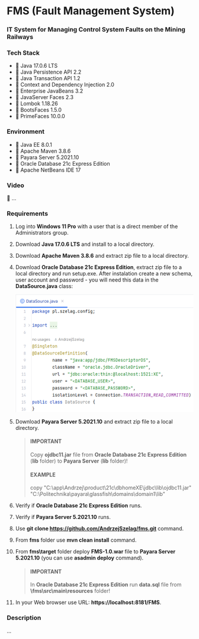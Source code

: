 # FMS (Fault Management System)
### IT System for Managing Control System Faults on the Mining Railways

### Tech Stack
* 🔶 Java 17.0.6 LTS
* 🔶 Java Persistence API 2.2
* 🔶 Java Transaction API 1.2
* 🔶 Context and Dependency Injection 2.0
* 🔶 Enterprise JavaBeans 3.2
* 🔶 JavaServer Faces 2.3
* 🔶 Lombok 1.18.26
* 🔶 BootsFaces 1.5.0
* 🔶 PrimeFaces 10.0.0


### Environment
* 🔶 Java EE 8.0.1
* 🔶 Apache Maven 3.8.6
* 🔶 Payara Server 5.2021.10
* 🔶 Oracle Database 21c Express Edition
* 🔶 Apache NetBeans IDE 17


### Video

🚀 ... 


### Requirements

1. Log into __Windows 11 Pro__ with a user that is a direct member of the Administrators group.
2. Download __Java 17.0.6 LTS__ and install to a local directory.
3. Download __Apache Maven 3.8.6__ and extract zip file to a local directory.
4. Download __Oracle Database 21c Express Edition__, extract zip file to a local directory and run setup.exe. After instalation create a new schema, user account and password - you will need this data in the __DataSource.java__ class:

    ![DataSource.java](DataSource.png)


6. Download __Payara Server 5.2021.10__ and extract zip file to a local directory.

    > #### IMPORTANT
    > Copy __ojdbc11.jar__ file from __Oracle Database 21c Express Edition__ (__lib__ folder) to __Payara Server__ (__lib__ folder)!
    > #### EXAMPLE
    > copy "C:\app\Andrzej\product\21c\dbhomeXE\jdbc\lib\ojdbc11.jar" "C:\Politechnika\payara\glassfish\domains\domain1\lib\"

7. Verify if __Oracle Database 21c Express Edition__ runs.
8. Verify if __Payara Server 5.2021.10__ runs.
9. Use __git clone https://github.com/AndrzejSzelag/fms.git__ command. 
10. From __fms__ folder use __mvn clean install__ command.
11. From __fms\target__ folder deploy __FMS-1.0.war__ file to __Payara Server 5.2021.10__ (you can use __asadmin deploy__ command).

    > #### IMPORTANT
    > In __Oracle Database 21c Express Edition__ run __data.sql__ file from __\fms\src\main\resources__ folder!

13. In your Web browser use URL: __https://localhost:8181/FMS__.

### Description

...
